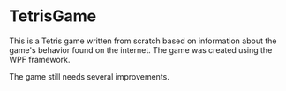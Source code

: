 # TetrisGame

This is a Tetris game written from scratch based on information about the game's behavior found on the internet. The game was created using the WPF framework.

The game still needs several improvements.
